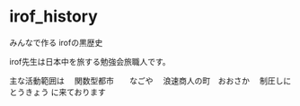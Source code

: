 irof_history
============

みんなで作る irofの黒歴史


irof先生は日本中を旅する勉強会旅職人です。

主な活動範囲は
　関数型都市　　なごや
　浪速商人の町　おおさか
　制圧しに　　　とうきょう
に来ております